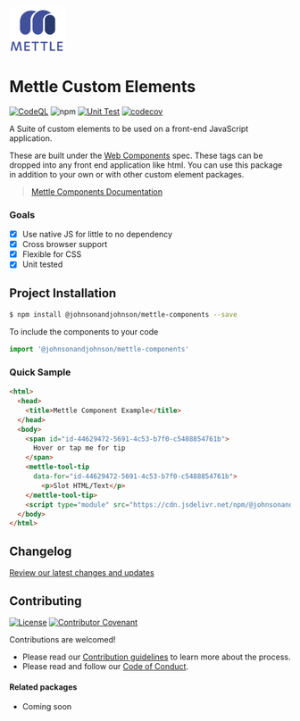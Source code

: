 <img src="./mettle-logo.png" alt="Mettle" width="100"/>

# Mettle Custom Elements

[![CodeQL](https://github.com/johnsonandjohnson/mettle-components/actions/workflows/codeql-analysis.yml/badge.svg)](https://github.com/johnsonandjohnson/mettle-components/actions/workflows/codeql-analysis.yml)
![npm](https://img.shields.io/npm/v/@johnsonandjohnson/mettle-components?color=41%20170%2070&label=NPM%20Package&logo=npm)
[![Unit Test](https://github.com/johnsonandjohnson/mettle-components/actions/workflows/unit-test.yml/badge.svg)](https://github.com/johnsonandjohnson/mettle-components/actions/workflows/unit-test.yml)
[![codecov](https://codecov.io/gh/johnsonandjohnson/mettle-components/branch/main/graph/badge.svg?token=UTNVOBVM4G)](https://codecov.io/gh/johnsonandjohnson/mettle-components)

A Suite of custom elements to be used on a front-end JavaScript application.

These are built under the [Web Components](https://developer.mozilla.org/en-US/docs/Web/Web_Components) spec.  These tags can be dropped into any front end application like html. You can use this package in addition to your own or with other custom element packages.

> [Mettle Components Documentation](https://johnsonandjohnson.github.io/mettle-components/?path=/docs/welcome-introduction--page)

### Goals

- [x] Use native JS for little to no dependency
- [x] Cross browser support
- [x] Flexible for CSS
- [x] Unit tested

## Project Installation

```sh
$ npm install @johnsonandjohnson/mettle-components --save
```

To include the components to your code

```js
import '@johnsonandjohnson/mettle-components'
```

### Quick Sample

```html
<html>
  <head>
    <title>Mettle Component Example</title>
  </head>
  <body>
    <span id="id-44629472-5691-4c53-b7f0-c5488854761b">
      Hover or tap me for tip
    </span>
    <mettle-tool-tip
      data-for="id-44629472-5691-4c53-b7f0-c5488854761b">
        <p>Slot HTML/Text</p>
    </mettle-tool-tip>
    <script type="module" src="https://cdn.jsdelivr.net/npm/@johnsonandjohnson/mettle-components/index.js"></script>
  </body>
</html>
```
## Changelog

[Review our latest changes and updates](CHANGELOG.md)

## Contributing

[![License](https://img.shields.io/badge/License-Apache_2.0-blue.svg)](LICENSE)
[![Contributor Covenant](https://img.shields.io/badge/Contributor%20Covenant-2.1-4baaaa.svg)](CODE_OF_CONDUCT.md)


Contributions are welcomed!  

- Please read our [Contribution guidelines](CONTRIBUTING.md) to learn more about the process.
- Please read and follow our [Code of Conduct](CODE_OF_CONDUCT.md).

#### Related packages

- Coming soon
